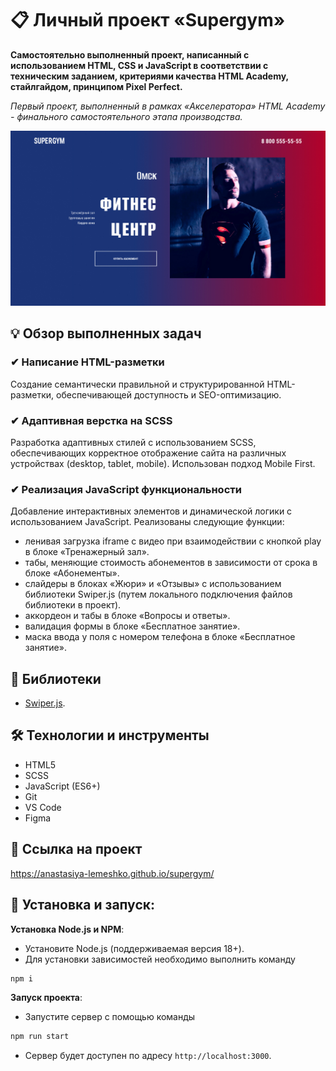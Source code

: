 # 📋 Личный проект «Supergym»

**Самостоятельно выполненный проект, написанный с использованием HTML, CSS и JavaScript в соответствии с техническим заданием, критериями качества HTML Academy, стайлгайдом, принципом Pixel Perfect.**

*Первый проект, выполненный в рамках «Aкселератора» HTML Academy - финального самостоятельного этапа производства.*

<img src="source/images/readme/preview.jpg" alt="Главная страница Supergym">

## 💡 Обзор выполненных задач

### ✔ Написание HTML-разметки
Создание семантически правильной и структурированной HTML-разметки, обеспечивающей доступность и SEO-оптимизацию.

### ✔ Адаптивная верстка на SCSS
Разработка адаптивных стилей с использованием SCSS, обеспечивающих корректное отображение сайта на различных устройствах (desktop, tablet, mobile). Использован подход Mobile First.

### ✔ Реализация JavaScript функциональности
Добавление интерактивных элементов и динамической логики с использованием JavaScript.  Реализованы следующие функции:
-  ленивая загрузка iframe с видео при взаимодействии с кнопкой play в блоке «Тренажерный зал».
-  табы, меняющие стоимость абонементов в зависимости от срока в блоке «Абонементы».
-  слайдеры в блоках «Жюри» и «Отзывы» с использованием библиотеки Swiper.js (путем локального подключения файлов библиотеки в проект).
-  аккордеон и табы в блоке «Вопросы и ответы».
-  валидация формы в блоке «Бесплатное занятие».
-  маска ввода у поля с номером телефона в блоке «Бесплатное занятие».


## 📖 Библиотеки

-   [Swiper.js](https://swiperjs.com/).


## 🛠 Технологии и инструменты

-   HTML5
-   SCSS
-   JavaScript (ES6+)
-   Git
-   VS Code
-   Figma


## 📌 Ссылка на проект

https://anastasiya-lemeshko.github.io/supergym/


## 🚀 Установка и запуск:

**Установка Node.js и NPM**:
   - Установите Node.js (поддерживаемая версия 18+).
   - Для установки зависимостей необходимо выполнить команду
   ```bash
   npm i
   ```

**Запуск проекта**:
   - Запустите сервер с помощью команды
   ```bash
   npm run start
   ```
   - Сервер будет доступен по адресу `http://localhost:3000`.

